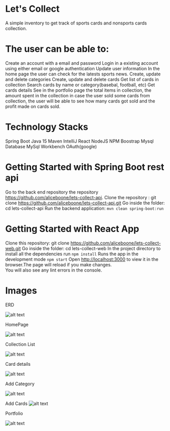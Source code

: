 
# Let's Collect 

A simple inventory to get track of sports cards and nonsports cards collection. 

# The user can be able to:
 Create an account with a email and password
 Login in a existing account using either email or google authentication
 Update user information
 In the home page the user can check for the latests sports news.
 Create, update and delete categories
 Create, update and delete cards
 Get list of cards in collection 
 Search cards by name or category(basebal, football, etc)
 Get cards details
 See in the portfolio page the total items in collection, the amount spent in the collection in case the user sold some cards from collection, the user will be able to see how many cards got sold and the profit made on cards sold.
 
# Technology Stacks
  Spring Boot
  Java 15
  Maven 
  IntelliJ 
  React
  NodeJS 
  NPM 
  Boostrap
  Mysql Database
  MySql Workbench
  OAuth(google)
  
# Getting Started with Spring Boot rest api
  Go to the back end repository the repository https://github.com/aliceboone/lets-collect-api.
  Clone the repository : git clone https://github.com/aliceboone/lets-collect-api.git
  Go inside the folder: cd lets-collect-api
  Run the backend application: `mvn clean spring-boot:run`
  
  # Getting Started with  React App
  Clone this repository: git clone https://github.com/aliceboone/lets-collect-web.git
  Go inside the folder: cd lets-collect-web
  In the project directory to install all the dependencies run `npm install` 
  Runs the app in the development mode `npm start`
  Open [http://localhost:3000](http://localhost:3000) to view it in the browser.The page will reload if you make changes.\
You will also see any lint errors in the console.

# Images

ERD

![alt text](https://i.ibb.co/hWKh2yP/let-s-collect-ERD.png)

HomePage

![alt text](https://i.ibb.co/m0h2FRF/Screen-Shot-2021-02-17-at-4-37-18-PM.png)

Collection List

![alt text](https://i.ibb.co/hyT3spL/Screen-Shot-2021-02-17-at-4-37-48-PM.png)

Card details

![alt text](https://i.ibb.co/nfxnt8H/Screen-Shot-2021-02-17-at-4-38-28-PM.png)

Add Category

![alt text](https://i.ibb.co/Tbxsskj/Screen-Shot-2021-02-17-at-4-39-13-PM.png)

Add Cards
![alt text](https://i.ibb.co/6rKZ23J/Screen-Shot-2021-02-17-at-4-38-58-PM.png)

Portfolio

![alt text](https://i.ibb.co/C07d43T/Screen-Shot-2021-02-17-at-4-39-25-PM.png)



